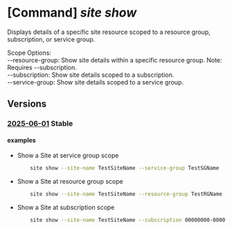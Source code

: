 # [Command] _site show_

Displays details of a specific site resource scoped to a resource group, subscription, or service group.

Scope Options:\
--resource-group: Show site details within a specific resource group. Note: Requires --subscription.\
--subscription: Show site details scoped to a subscription.\
--service-group: Show site details scoped to a service group.

## Versions

### [2025-06-01](/Resources/mgmt-plane/L3Byb3ZpZGVycy9taWNyb3NvZnQubWFuYWdlbWVudC9zZXJ2aWNlZ3JvdXBzL3t9L3Byb3ZpZGVycy9taWNyb3NvZnQuZWRnZS9zaXRlcy97fQ==/2025-06-01.xml) **Stable**

<!-- mgmt-plane /providers/microsoft.management/servicegroups/{}/providers/microsoft.edge/sites/{} 2025-06-01 -->
<!-- mgmt-plane /subscriptions/{}/providers/microsoft.edge/sites/{} 2025-06-01 -->
<!-- mgmt-plane /subscriptions/{}/resourcegroups/{}/providers/microsoft.edge/sites/{} 2025-06-01 -->

#### examples

- Show a Site at service group scope
    ```bash
        site show --site-name TestSiteName --service-group TestSGName
    ```

- Show a Site at resource group scope
    ```bash
        site show --site-name TestSiteName --resource-group TestRGName --subscription 00000000-0000-0000-0000-000000000000
    ```

- Show a Site at subscription scope
    ```bash
        site show --site-name TestSiteName --subscription 00000000-0000-0000-0000-000000000000
    ```
